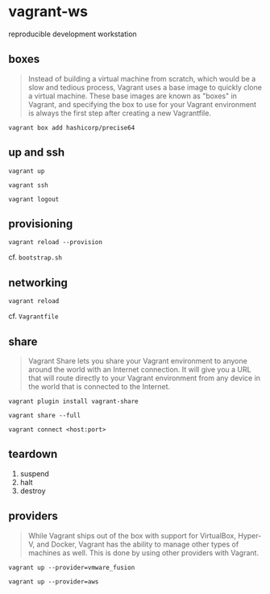# vagrant-ws

reproducible development workstation

## boxes

>Instead of building a virtual machine from scratch, which would be a slow and tedious process, Vagrant uses a base image to quickly clone a virtual machine. These base images are known as "boxes" in Vagrant, and specifying the box to use for your Vagrant environment is always the first step after creating a new Vagrantfile.

```
vagrant box add hashicorp/precise64
```

## up and ssh

```
vagrant up
```

```
vagrant ssh
```

```
vagrant logout
```

## provisioning

```
vagrant reload --provision
```

cf. `bootstrap.sh`

## networking

```
vagrant reload
```

cf. `Vagrantfile`

## share

>Vagrant Share lets you share your Vagrant environment to anyone around the world with an Internet connection. It will give you a URL that will route directly to your Vagrant environment from any device in the world that is connected to the Internet.

```
vagrant plugin install vagrant-share
```

```
vagrant share --full
```

```
vagrant connect <host:port>
```

## teardown

1. suspend
2. halt
3. destroy

## providers

>While Vagrant ships out of the box with support for VirtualBox, Hyper-V, and Docker, Vagrant has the ability to manage other types of machines as well. This is done by using other providers with Vagrant.

```
vagrant up --provider=vmware_fusion
```

```
vagrant up --provider=aws
```

